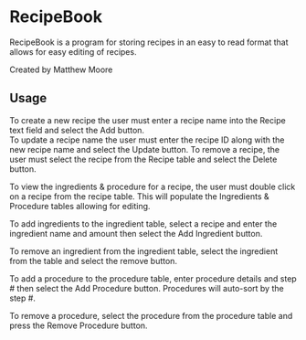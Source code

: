 # RecipeBook

RecipeBook is a program for storing recipes in an easy to read format that allows for
easy editing of recipes.

Created by Matthew Moore

## Usage

To create a new recipe the user must enter a recipe name into the Recipe text field and
select the Add button.  
To update a recipe name the user must enter the recipe ID along with the new recipe name
and select the Update button.
To remove a recipe, the user must select the recipe from the Recipe table and select the
Delete button. 

To view the ingredients & procedure for a recipe, the user must double click on a recipe
from the recipe table.  This will populate the Ingredients & Procedure tables allowing
for editing.

To add ingredients to the ingredient table, select a recipe and enter the ingredient name
and amount then select the Add Ingredient button.

To remove an ingredient from the ingredient table, select the ingredient from the table
and select the remove button.

To add a procedure to the procedure table, enter procedure details and step # then select
the Add Procedure button.  Procedures will auto-sort by the step #.

To remove a procedure, select the procedure from the procedure table and press the Remove
Procedure button.
